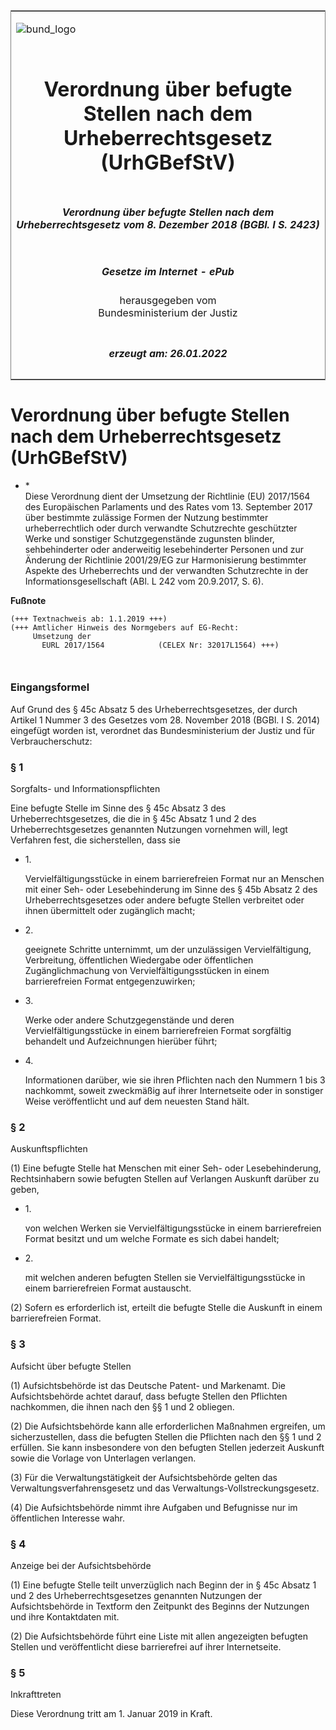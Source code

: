 <span id="DECKBLATT.html"></span>

<table border="0" frame="border" width="100%">

<tr valign="top">

<td align="left">

![bund\_logo](BfJ_2021_Web_de_de.gif)

</td>

<td align="right">

 

</td>

</tr>

<tr align="center" valign="middle">

<td colspan="2">

# Verordnung über befugte Stellen nach dem Urheberrechtsgesetz (UrhGBefStV)

</td>

</tr>

<tr align="center" valign="middle">

<td colspan="2">

##### Verordnung über befugte Stellen nach dem Urheberrechtsgesetz vom 8. Dezember 2018 (BGBl. I S. 2423)

</td>

</tr>

<tr align="center" valign="middle">

<td colspan="2">

  
  

##### Gesetze im Internet - ePub  
  
herausgegeben vom  
Bundesministerium der Justiz

</td>

</tr>

<tr align="center" valign="bottom">

<td colspan="2">

  
  

##### erzeugt am: 26.01.2022

</td>

</tr>

</table>

<span id="BJNR242300018.html"></span>

# Verordnung über befugte Stellen nach dem Urheberrechtsgesetz (UrhGBefStV)

<div>

<div class="jnhtml">

  - <span id="BJNR242300018.html#F805308_01"></span><!-- FNR_Pos --><span>\*
    </span>  
    Diese Verordnung dient der Umsetzung der Richtlinie (EU) 2017/1564
    des Europäischen Parlaments und des Rates vom 13. September 2017
    über bestimmte zulässige Formen der Nutzung bestimmter
    urheberrechtlich oder durch verwandte Schutzrechte geschützter Werke
    und sonstiger Schutzgegenstände zugunsten blinder, sehbehinderter
    oder anderweitig lesebehinderter Personen und zur Änderung der
    Richtlinie 2001/29/EG zur Harmonisierung bestimmter Aspekte des
    Urheberrechts und der verwandten Schutzrechte in der
    Informationsgesellschaft (ABl. L 242 vom 20.9.2017, S. 6).

</div>

</div>

<div>

  
**Fußnote**

<div class="jnhtml">

<div>

<div class="jurAbsatz">

  

``` 
(+++ Textnachweis ab: 1.1.2019 +++)
(+++ Amtlicher Hinweis des Normgebers auf EG-Recht:
     Umsetzung der
       EURL 2017/1564            (CELEX Nr: 32017L1564) +++)

 
```

</div>

</div>

</div>

</div>

<span id="BJNR242300018BJNE000100000.html"></span>

### Eingangsformel  

<div>

<div class="jnhtml">

<div>

<div class="jurAbsatz">

Auf Grund des § 45c Absatz 5 des Urheberrechtsgesetzes, der durch
Artikel 1 Nummer 3 des Gesetzes vom 28. November 2018 (BGBl. I S. 2014)
eingefügt worden ist, verordnet das Bundesministerium der Justiz und für
Verbraucherschutz:

</div>

</div>

</div>

</div>

<span id="BJNR242300018BJNE000200000.html"></span>

### § 1  
Sorgfalts- und Informationspflichten

<div>

<div class="jnhtml">

<div>

<div class="jurAbsatz">

Eine befugte Stelle im Sinne des § 45c Absatz 3 des
Urheberrechtsgesetzes, die die in § 45c Absatz 1 und 2 des
Urheberrechtsgesetzes genannten Nutzungen vornehmen will, legt Verfahren
fest, die sicherstellen, dass sie

  - 1\.
    
    <div>
    
    Vervielfältigungsstücke in einem barrierefreien Format nur an
    Menschen mit einer Seh- oder Lesebehinderung im Sinne des § 45b
    Absatz 2 des Urheberrechtsgesetzes oder andere befugte Stellen
    verbreitet oder ihnen übermittelt oder zugänglich macht;
    
    </div>

  - 2\.
    
    <div>
    
    geeignete Schritte unternimmt, um der unzulässigen Vervielfältigung,
    Verbreitung, öffentlichen Wiedergabe oder öffentlichen
    Zugänglichmachung von Vervielfältigungsstücken in einem
    barrierefreien Format entgegenzuwirken;
    
    </div>

  - 3\.
    
    <div>
    
    Werke oder andere Schutzgegenstände und deren
    Vervielfältigungsstücke in einem barrierefreien Format sorgfältig
    behandelt und Aufzeichnungen hierüber führt;
    
    </div>

  - 4\.
    
    <div>
    
    Informationen darüber, wie sie ihren Pflichten nach den Nummern 1
    bis 3 nachkommt, soweit zweckmäßig auf ihrer Internetseite oder in
    sonstiger Weise veröffentlicht und auf dem neuesten Stand hält.
    
    </div>

</div>

</div>

</div>

</div>

<span id="BJNR242300018BJNE000300000.html"></span>

### § 2  
Auskunftspflichten

<div>

<div class="jnhtml">

<div>

<div class="jurAbsatz">

(1) Eine befugte Stelle hat Menschen mit einer Seh- oder
Lesebehinderung, Rechtsinhabern sowie befugten Stellen auf Verlangen
Auskunft darüber zu geben,

  - 1\.
    
    <div>
    
    von welchen Werken sie Vervielfältigungsstücke in einem
    barrierefreien Format besitzt und um welche Formate es sich dabei
    handelt;
    
    </div>

  - 2\.
    
    <div>
    
    mit welchen anderen befugten Stellen sie Vervielfältigungsstücke in
    einem barrierefreien Format austauscht.
    
    </div>

</div>

<div class="jurAbsatz">

(2) Sofern es erforderlich ist, erteilt die befugte Stelle die Auskunft
in einem barrierefreien Format.

</div>

</div>

</div>

</div>

<span id="BJNR242300018BJNE000400000.html"></span>

### § 3  
Aufsicht über befugte Stellen

<div>

<div class="jnhtml">

<div>

<div class="jurAbsatz">

(1) Aufsichtsbehörde ist das Deutsche Patent- und Markenamt. Die
Aufsichtsbehörde achtet darauf, dass befugte Stellen den Pflichten
nachkommen, die ihnen nach den §§ 1 und 2 obliegen.

</div>

<div class="jurAbsatz">

(2) Die Aufsichtsbehörde kann alle erforderlichen Maßnahmen ergreifen,
um sicherzustellen, dass die befugten Stellen die Pflichten nach den §§
1 und 2 erfüllen. Sie kann insbesondere von den befugten Stellen
jederzeit Auskunft sowie die Vorlage von Unterlagen verlangen.

</div>

<div class="jurAbsatz">

(3) Für die Verwaltungstätigkeit der Aufsichtsbehörde gelten das
Verwaltungsverfahrensgesetz und das Verwaltungs-Vollstreckungsgesetz.

</div>

<div class="jurAbsatz">

(4) Die Aufsichtsbehörde nimmt ihre Aufgaben und Befugnisse nur im
öffentlichen Interesse wahr.

</div>

</div>

</div>

</div>

<span id="BJNR242300018BJNE000500000.html"></span>

### § 4  
Anzeige bei der Aufsichtsbehörde

<div>

<div class="jnhtml">

<div>

<div class="jurAbsatz">

(1) Eine befugte Stelle teilt unverzüglich nach Beginn der in § 45c
Absatz 1 und 2 des Urheberrechtsgesetzes genannten Nutzungen der
Aufsichtsbehörde in Textform den Zeitpunkt des Beginns der Nutzungen und
ihre Kontaktdaten mit.

</div>

<div class="jurAbsatz">

(2) Die Aufsichtsbehörde führt eine Liste mit allen angezeigten befugten
Stellen und veröffentlicht diese barrierefrei auf ihrer Internetseite.

</div>

</div>

</div>

</div>

<span id="BJNR242300018BJNE000600000.html"></span>

### § 5  
Inkrafttreten

<div>

<div class="jnhtml">

<div>

<div class="jurAbsatz">

Diese Verordnung tritt am 1. Januar 2019 in Kraft.

</div>

</div>

</div>

</div>
